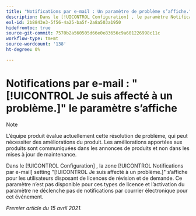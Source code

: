 ```yaml
---
title: "Notifications par e-mail : Un paramètre de problème s’affiche."
description: Dans le [!UICONTROL Configuration] , le paramètre Notifications par courrier électronique "Je suis affecté à un problème" s’affiche pour les utilisateurs disposant de licences de révision et de demande. Ce paramètre n’est pas disponible pour ces types de licence et l’activation du paramètre ne déclenche pas de notifications par courrier électronique pour cet événement.
exl-id: 2b8843e3-5f56-4a25-ba5f-2a8a503a1950
hidefromtoc: true
source-git-commit: 7570b2a560505d66e0e83656c9a601226998c11c
workflow-type: tm+mt
source-wordcount: '138'
ht-degree: 0%

---
```


# Notifications par e-mail : &quot;[!UICONTROL Je suis affecté à un problème.]&quot; le paramètre s’affiche

>[!NOTE]
>
>L’équipe produit évalue actuellement cette résolution de problème, qui peut nécessiter des améliorations du produit. Les améliorations apportées aux produits sont communiquées dans les annonces de produits et non dans les mises à jour de maintenance.

Dans le [!UICONTROL Configuration] , la zone [!UICONTROL Notifications par e-mail] setting &quot;[!UICONTROL Je suis affecté à un problème.]&quot; s’affiche pour les utilisateurs disposant de licences de révision et de demande. Ce paramètre n’est pas disponible pour ces types de licence et l’activation du paramètre ne déclenche pas de notifications par courrier électronique pour cet événement.

_Premier article du 15 avril 2021._
